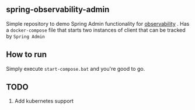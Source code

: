 ## spring-observability-admin

Simple repository to demo Spring Admin functionality
for [observability](https://microservices.io/patterns/observability/application-metrics.html)
. Has a `docker-compose` file that starts two instances of client that can be
tracked by `Spring Admin`

## How to run

Simply execute `start-compose.bat` and you're good to go.

## TODO

1. Add kubernetes support